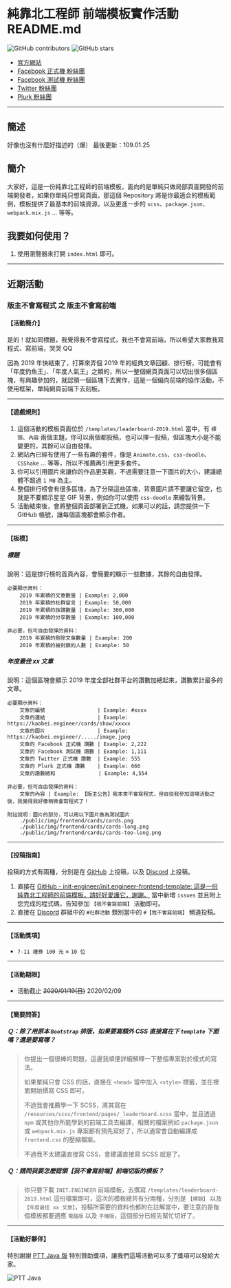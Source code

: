 # 純靠北工程師 前端模板實作活動 README.md

![GitHub contributors](https://img.shields.io/github/contributors/init-engineer/init.engineer-frontend-template.svg)
![GitHub stars](https://img.shields.io/github/stars/init-engineer/init.engineer-frontend-template.svg?style=social)

- [官方網站](https://kaobei.engineer)
- [Facebook 正式機 粉絲團](https://www.facebook.com/init.kobeengineer)
- [Facebook 測試機 粉絲團](https://www.facebook.com/kaobei.engineer)
- [Twitter 粉絲團](https://twitter.com/kaobei_engineer)
- [Plurk 粉絲團](https://www.plurk.com/kaobei_engineer)
---
## 簡述
 
 好像也沒有什麼好描述的（爆） 
 最後更新：109.01.25


## 簡介

大家好，這是一份純靠北工程師的前端模板，面向的是單純只做局部頁面開發的前端開發者，如果你單純只想寫頁面，那這個 Repository 將是你最適合的模板範例，模板提供了最基本的前端資源，以及更進一步的 `scss`、`package.json`、`webpack.mix.js` ... 等等。

## 我要如何使用？

1. 使用瀏覽器來打開 `index.html` 即可。

---
## 近期活動

### 版主不會寫程式 之 版主不會寫前端

#### 【活動簡介】
是的！就如同標題，我覺得我不會寫程式，我也不會寫前端，所以希望大家教我寫程式、寫前端，哭哭 QQ

因為 2019 年快結束了，打算來弄個 2019 年的經典文章回顧、排行榜，可能會有「年度釣魚王」、「年度人氣王」之類的，所以一整個網頁頁面可以切出很多個區塊，有興趣參加的，就認領一個區塊下去實作，這是一個偏向前端的協作活動，不使用框架，單純網頁前端下去刻板。


---
#### 【遊戲規則】
1. 這個活動的模板頁面位於 `/templates/leaderboard-2019.html` 當中，有 `標頭`、`內容` 兩個主題，你可以兩個都投稿，也可以擇一投稿，但區塊大小是不能變更的，其餘可以自由發揮。
2. 網站內已經有使用了一些有趣的套件，像是 `Animate.css`、`css-doodle`、`CSShake` ... 等等，所以不推薦再引用更多套件。
3. 你可以引用圖片來讓你的作品更美觀，不過需要注意一下圖片的大小，建議總體不超過 `1 MB` 為主。
4. 整個排行榜會有很多區塊，為了分隔這些區塊，背景圖片請不要讓它留空，也就是不要顯示星星 GIF 背景，例如你可以使用 `css-doodle` 來繪製背景。
5. 活動結束後，會將整個頁面部署到正式機，如果可以的話，請您提供一下 GitHub 帳號，讓每個區塊都會顯示作者。


---
#### 【板模】
##### 標題
說明：這是排行榜的首頁內容，會簡要的顯示一些數據，其餘的自由發揮。
```
必要顯示資料：
	2019 年累積的文章數量 | Example: 2,000
	2019 年累積的社群留言 | Example: 50,000
	2019 年累積的按讚數量 | Example: 300,000
	2019 年累積的分享數量 | Example: 100,000

非必要，但可自由發揮的資料：
	2019 年累積的刪除文章數量 | Example: 200
	2019 年累積的被封鎖的人數 | Example: 50
```

##### 年度最佳 xx 文章
說明：這個區塊會顯示 2019 年度全部社群平台的讚數加總起來，讚數累計最多的文章。
```
必要顯示資料：
	文章的編號                 | Example: #xxxx
	文章的連結                 | Example: https://kaobei.engineer/cards/show/xxxxx
	文章的圖片                 | Example: https://kaobei.engineer/...../image.jpeg
	文章的 Facebook 正式機 讚數 | Example: 2,222
	文章的 Facebook 測試機 讚數 | Example: 1,111
	文章的 Twitter 正式機 讚數  | Example: 555
	文章的 Plurk 正式機 讚數    | Example: 666
	文章的讚數總和              | Example: 4,554

非必要，但可自由發揮的資料：
	文章的內容 | Example: 【版主公告】我本來不會寫程式，但自從我參加這場活動之後，我覺得我好像稍微會寫程式了！

附註說明：圖片的部分，可以用以下圖片做為測試圖片
	./public/img/frontend/cards/cards.png
	./public/img/frontend/cards/cards-long.png
	./public/img/frontend/cards/cards-too-long.png
```


---
#### 【投稿指南】
投稿的方式有兩種，分別是在 [GitHub](https://github.com/init-engineer/init.engineer-frontend-template) 上投稿，以及 [Discord](https://discord.gg/TCghDUT) 上投稿。
1. 直接在 [GitHub - init-engineer/init.engineer-frontend-template: 這是一份純靠北工程師的前端模板，請好好愛護它，謝謝。](https://github.com/init-engineer/init.engineer-frontend-template) 當中新增 `issues` 並且附上您完成的程式碼，告知參加 `【我不會寫前端】` 活動即可。
2. 直接在 [Discord](https://discord.gg/TCghDUT) 群組中的 `#社群活動` 類別當中的 `#【我不會寫前端】` 頻道投稿。


---
#### 【活動獎項】
- `7-11 禮券 100 元` × `10 位`


---
#### 【活動期限】
- 活動截止 <del>2020/01/19(日)</del> 2020/02/09

---
#### 【簡要問答】
##### Ｑ：除了用原本 `Bootstrap` 排版，如果要寫額外 CSS 直接寫在下 `template` 下面嗎？還是要寫哪？
> 你提出一個很棒的問題，這邊我順便詳細解釋一下整個專案對於樣式的寫法。
> 
> 如果單純只會 CSS 的話，直接在 `<head>` 當中加入 `<style>` 標籤，並在裡面開始撰寫 CSS 即可。
> 
> 不過我會推薦學一下 SCSS，將其寫在 `/resources/scss/frontend/pages/_leaderboard.scss` 當中，並且透過 `npm` 或其他你所能學到的前端工具去編譯，相關的檔案例如 `package.json` 或 `webpack.mix.js` 專案都有預先寫好了，所以通常會自動編譯成 `frontend.css` 的壓縮檔案。
> 
> 不過我不太建議直接寫 CSS，會建議直接寫 SCSS 就是了。

##### Ｑ：請問我要怎麼認領【我不會寫前端】前端切版的模板？
> 你只要下載 `INIT.ENGINEER` 前端模板，去撰寫 `/templates/leaderboard-2019.html` 這份檔案即可，這次的模板總共有分兩種，分別是 `【標題】` 以及 `【年度最佳 xx 文章】`，投稿所需要的資料也都附在註解當中，要注意的是每個模板都要適應 `電腦版` 以及 `手機版`，這個部分已經先幫忙切好了。


---
#### 【活動好夥伴】
特別謝謝 [PTT Java 版](https://www.ptt.cc/bbs/java/index.html) 特別贊助獎項，讓我們這場活動可以多了獎項可以發給大家。

![PTT Java](https://i.imgur.com/TXRVNnp.png)
